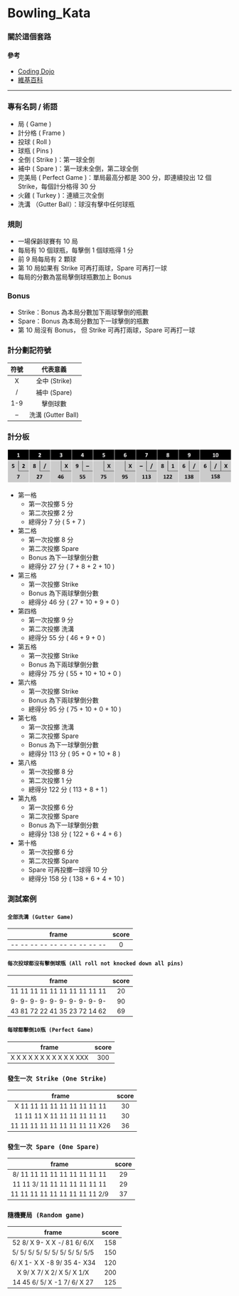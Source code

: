 # Bowling_Kata
### 關於這個套路
#### 參考
- [Coding Dojo](https://codingdojo.org/kata/Bowling/)
- [維基百科](https://zh.wikipedia.org/zh-tw/%E4%BF%9D%E9%BD%A1%E7%90%83)

<hr>

### 專有名詞 / 術語
- 局 ( Game )
- 計分格 ( Frame )
- 投球 ( Roll )
- 球瓶 ( Pins )
- 全倒 ( Strike )：第一球全倒
- 補中 ( Spare )：第一球未全倒，第二球全倒
- 完美局 ( Perfect Game )：單局最高分都是 300 分，即連續投出 12 個 Strike，每個計分格得 30 分
- 火雞 ( Turkey )：連續三次全倒
- 洗溝 （Gutter Ball）：球沒有擊中任何球瓶

### 規則
- 一場保齡球賽有 10 局
- 每局有 10 個球瓶，每擊倒 1 個球瓶得 1 分
- 前 9 局每局有 2 顆球
- 第 10 局如果有 Strike 可再打兩球，Spare 可再打一球
- 每局的分數為當局擊倒球瓶數加上 Bonus

### Bonus
- Strike：Bonus 為本局分數加下兩球擊倒的瓶數
- Spare：Bonus 為本局分數加下一球擊倒的瓶數
- 第 10 局沒有 Bonus，
但 Strike 可再打兩球，Spare 可再打一球

### 計分劃記符號
| 符號 | 代表意義 |
| :----: | :----: |
| X | 全中 (Strike) |
| / | 補中 (Spare) |
| 1-9 | 擊倒球數 |
| – | 洗溝 (Gutter Ball) |

### 計分板
![](images/score.jpg)
- 第一格
  - 第一次投擲 5 分
  - 第二次投擲 2 分
  - 總得分 7 分 ( 5 + 7 )
- 第二格
  - 第一次投擲 8 分
  - 第二次投擲 Spare
  - Bonus 為下一球擊倒分數
  - 總得分 27 分 ( 7 + 8 + 2 + 10 )
- 第三格
  - 第一次投擲 Strike
  - Bonus 為下兩球擊倒分數
  - 總得分 46 分 ( 27 + 10 + 9 + 0 )
- 第四格
  - 第一次投擲 9 分
  - 第二次投擲 洗溝
  - 總得分 55 分 ( 46 + 9 + 0 )
- 第五格
  - 第一次投擲 Strike
  - Bonus 為下兩球擊倒分數
  - 總得分 75 分 ( 55 + 10 + 10 + 0 )
- 第六格
  - 第一次投擲 Strike
  - Bonus 為下兩球擊倒分數
  - 總得分 95 分 ( 75 + 10 + 0 + 10 )
- 第七格
  - 第一次投擲 洗溝
  - 第二次投擲 Spare
  - Bonus 為下一球擊倒分數
  - 總得分 113 分 ( 95 + 0 + 10 + 8 )
- 第八格
  - 第一次投擲 8 分
  - 第二次投擲 1 分
  - 總得分 122 分 ( 113 + 8 + 1 )
- 第九格
  - 第一次投擲 6 分
  - 第二次投擲 Spare
  - Bonus 為下一球擊倒分數
  - 總得分 138 分 ( 122 + 6 + 4 + 6 )
- 第十格
  - 第一次投擲 6 分
  - 第二次投擲 Spare
  - Spare 可再投擲一球得 10 分
  - 總得分 158 分 ( 138 + 6 + 4 + 10 )

### 測試案例
#### `全部洗溝 (Gutter Game)`
| frame | score |
| :----: | :----: |
| -- -- -- -- -- -- -- -- -- -- | 0 |

#### `每次投球都沒有擊倒球瓶 (All roll not knocked down all pins)`
| frame | score |
| :----: | :----: |
| 11 11 11 11 11 11 11 11 11 11 | 20 |
| 9- 9- 9- 9- 9- 9- 9- 9- 9- 9- | 90 |
| 43 81 72 22 41 35 23 72 14 62 | 69 |

#### `每球都擊倒10瓶 (Perfect Game)`
| frame | score |
| :----: | :----: |
| X X X X X X X X X X X XXX | 300 |

### `發生一次 Strike (One Strike)`
| frame | score |
| :----: | :----: |
| X 11 11 11 11 11 11 11 11 11 | 30 |
| 11 11 11 X 11 11 11 11 11 11 | 30 |
| 11 11 11 11 11 11 11 11 11 X26 | 36 |

### `發生一次 Spare (One Spare)`
| frame | score |
| :----: | :----: |
| 8/ 11 11 11 11 11 11 11 11 11 | 29 |
| 11 11 3/ 11 11 11 11 11 11 11 | 29 |
| 11 11 11 11 11 11 11 11 11 2/9 | 37 |

### `隨機賽局 (Random game)`
| frame | score |
| :----: | :----: |
| 52 8/ X 9- X X -/ 81 6/ 6/X | 158 |
| 5/ 5/ 5/ 5/ 5/ 5/ 5/ 5/ 5/ 5/5 | 150 |
| 6/ X 1- X X -8 9/ 35 4- X34 | 120 |
| X 9/ X 7/ X 2/ X 5/ X 1/X | 200 |
| 14 45 6/ 5/ X -1 7/ 6/ X 27 | 125 |
